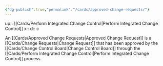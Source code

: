 ```yaml
---
{"dg-publish":true,"permalink":"/cards/approved-change-requests/"}
---
```


up:: [[Cards/Perform Integrated Change Control\|Perform Integrated Change Control]] 
x:: 
d:: c

An [[Cards/Approved Change Requests\|Approved Change Request]] is a [[Cards/Change Requests\|Change Request]] that has been approved by the [[Cards/Change Control Board\|Change Control Board]] through the [[Cards/Perform Integrated Change Control\|Perform Integrated Change Control]] process. 